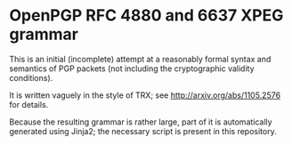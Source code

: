 # OpenPGP RFC 4880 and 6637 XPEG grammar

This is an initial (incomplete) attempt at a reasonably formal syntax and
semantics of PGP packets (not including the cryptographic validity conditions).

It is written vaguely in the style of TRX; see http://arxiv.org/abs/1105.2576
for details.

Because the resulting grammar is rather large, part of it is automatically
generated using Jinja2; the necessary script is present in this repository.
